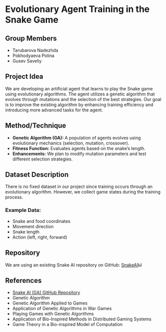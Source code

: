 # Evolutionary Agent Training in the Snake Game

## Group Members
- Tarubarova Nadezhda
- Pokhodyaeva Polina
- Gusev Saveliy

## Project Idea
We are developing an artificial agent that learns to play the Snake game using evolutionary algorithms. The agent utilizes a genetic algorithm that evolves through mutations and the selection of the best strategies. Our goal is to improve the existing algorithm by enhancing training efficiency and introducing more advanced tasks for the agent.

## Method/Technique
- **Genetic Algorithm (GA):** A population of agents evolves using evolutionary mechanics (selection, mutation, crossover).
- **Fitness Function:** Evaluates agents based on the snake’s length.
- **Enhancements:** We plan to modify mutation parameters and test different selection strategies.

## Dataset Description
There is no fixed dataset in our project since training occurs through an evolutionary algorithm. However, we collect game states during the training process.

### Example Data:
- Snake and food coordinates
- Movement direction
- Snake length
- Action (left, right, forward)

## Repository
We are using an existing Snake AI repository on GitHub: [SnakeAI](https://github.com/greerviau/SnakeAI)Ы

## References
- [Snake AI (GA) GitHub Repository](https://github.com/greerviau/SnakeAI)
- Genetic Algorithm
- Genetic Algorithm Applied to Games
- Application of Genetic Algorithms in War Games
- Playing Games with Genetic Algorithms
- Application of Bio-Inspired Methods in Distributed Gaming Systems
- Game Theory in a Bio-inspired Model of Computation

